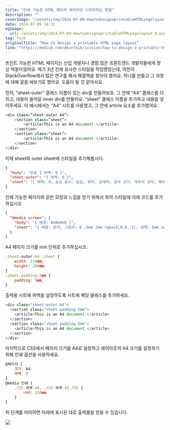 ```yaml
---
title: "인쇄 가능한 HTML 페이지 레이아웃 디자인하는 방법"
description: ""
coverImage: "/assets/img/2024-07-09-HowtodesignaprintableHTMLpagelayout_0.png"
date: 2024-07-09 18:31
ogImage:
  url: /assets/img/2024-07-09-HowtodesignaprintableHTMLpagelayout_0.png
tag: Tech
originalTitle: "How to design a printable HTML page layout"
link: "https://medium.com/@karthikricssion/how-to-design-a-printable-html-page-layout-802bc9ea61dd"
---
```


프린트 가능한 HTML 페이지는 신입 개발자나 경험 많은 프론트엔드 개발자들에게 항상 악몽이었어요. 제가 3년 전에 유사한 스타일을 작업했었는데, 여전히 StackOverflow에서 많은 연구를 해서 해결책을 찾아야 했어요. 하나를 만들고 그 과정에 대해 글을 써보기로 했어요. 도움이 될 것 같아서요.

먼저, “sheet-outer” 클래스 이름이 있는 div를 만들어보죠. 그 안에 “A4” 클래스를 더하고, 내용이 들어갈 inner div를 만들어요. “sheet” 클래스 이름을 추가하고 내용을 넣어주세요. 이 예시에서는 “A4” 시트를 사용했고, 그 안에 article 요소를 추가했어요.

```js
<div class=”sheet-outer A4”>
    <section class=”sheet”>
        <article>This is an A4 document.</article>
    </section>
    <section class=”sheet”>
        <article>This is an A4 document.</article>
    </section>
</div>
```

이제 sheet와 outer sheet에 스타일을 추가해봅시다.

<div class="content-ad"></div>

```json
{
  "body": "본문 { 여백: 0 }",
  "sheet-outer": "{ 여백: 0 }",
  "sheet": "{ 여백: 0; 숨김 표시: 숨김; 위치: 상대적; 상자 크기: 테두리 상자; 페이지 나누기: 항상;}"
}
```

인쇄 가능한 페이지와 같은 모양과 느낌을 얻기 위해서 위의 스타일에 아래 코드를 추가하십시오

```json
{
  "@media screen": {
    "body": "{ 배경: #e0e0e0 }",
    "sheet": "{ 배경: 흰색; 그림자: 0 .5mm 2mm rgba(0,0,0,.3); 여백: 5mm auto; }"
  }
}
```

A4 페이지 크기를 mm 단위로 추가하십시오.

<div class="content-ad"></div>

```js
.sheet-outer.A4 .sheet {
    width: 210mm;
    height: 296mm;
}
.sheet.padding-5mm {
    padding: 5mm;
}
```

출력용 시트에 여백을 설정하도록 시트에 패딩 클래스를 추가하세요.

```js
<div class="sheet-outer A4">
  <section class="sheet padding-5mm">
    <article>This is an A4 document.</article>
  </section>
  <section class="sheet padding-5mm">
    <article>This is an A4 document.</article>
  </section>
</div>
```

마지막으로 CSS에서 페이지 크기를 A4로 설정하고 레이아웃의 A4 크기를 설정하기 위해 인쇄 옵션을 사용하세요.

<div class="content-ad"></div>

```js
@페이지 {
    크기: A4;
    여백: 0
}
@media 인쇄 {
    .시트-외부.A4, .시트-외부.A5.가로 {
        너비: 210mm
    }
}
```

위 단계를 따라하면 아래에 표시된 대로 출력물을 얻을 수 있습니다.

<img src="/assets/img/2024-07-09-HowtodesignaprintableHTMLpagelayout_0.png" />
